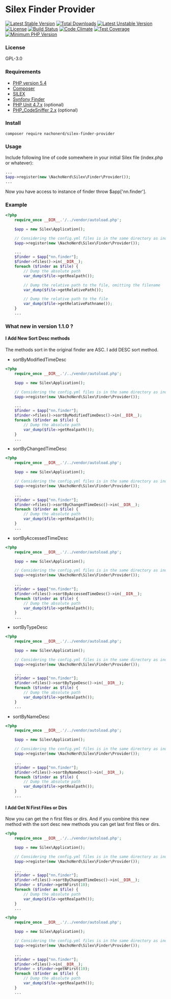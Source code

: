 Silex Finder Provider
===============
[![Latest Stable Version](https://poser.pugx.org/nachonerd/silex-finder-provider/v/stable)](https://packagist.org/packages/nachonerd/silex-finder-provider) [![Total Downloads](https://poser.pugx.org/nachonerd/silex-finder-provider/downloads)](https://packagist.org/packages/nachonerd/silex-finder-provider) [![Latest Unstable Version](https://poser.pugx.org/nachonerd/silex-finder-provider/v/unstable)](https://packagist.org/packages/nachonerd/silex-finder-provider) [![License](https://poser.pugx.org/nachonerd/silex-finder-provider/license)](https://packagist.org/packages/nachonerd/silex-finder-provider) [![Build Status](https://travis-ci.org/nachonerd/silex_finder_provider.svg?branch=master)](https://travis-ci.org/nachonerd/silex_finder_provider) [![Code Climate](https://codeclimate.com/github/nachonerd/silex_finder_provider/badges/gpa.svg)](https://codeclimate.com/github/nachonerd/silex_finder_provider) [![Test Coverage](https://codeclimate.com/github/nachonerd/silex_finder_provider/badges/coverage.svg)](https://codeclimate.com/github/nachonerd/silex_finder_provider/coverage)
[![Minimum PHP Version](https://img.shields.io/badge/php-%3E%3D%205.4-8892BF.svg?style=flat-square)](https://php.net/)

### License
GPL-3.0

### Requirements
- [PHP version 5.4](http://php.net/releases/5_4_0.php)
- [Composer](https://getcomposer.org/)
- [SILEX](http://silex.sensiolabs.org/)
- [Synfony Finder](http://symfony.com/doc/current/components/finder.html)
- [PHP Unit 4.7.x](https://phpunit.de/) (optional)
- [PHP_CodeSniffer 2.x](http://pear.php.net/package/PHP_CodeSniffer/redirected) (optional)

### Install

```
composer require nachonerd/silex-finder-provider
```

### Usage

Include following line of code somewhere in your initial Silex file (index.php or whatever):

```php
...
$app->register(new \NachoNerd\Silex\Finder\Provider());
...
```
Now you have access to instance of finder throw $app['nn.finder'].

### Example

```php
<?php
    require_once __DIR__.'/../vendor/autoload.php';

    $app = new Silex\Application();

    // Considering the config.yml files is in the same directory as index.php
    $app->register(new \NachoNerd\Silex\Finder\Provider());

    ...
    $finder = $app["nn.finder"];
    $finder->files()->in(__DIR__);
    foreach ($finder as $file) {
        // Dump the absolute path
        var_dump($file->getRealpath());

        // Dump the relative path to the file, omitting the filename
        var_dump($file->getRelativePath());

        // Dump the relative path to the file
        var_dump($file->getRelativePathname());
    }
    ...
```

### What new in version __1.1.0__ ?

#### I Add New Sort Desc methods

The methods sort in the original finder are ASC. I add DESC sort method.

- sortByModifiedTimeDesc

```php
<?php
    require_once __DIR__.'/../vendor/autoload.php';

    $app = new Silex\Application();

    // Considering the config.yml files is in the same directory as index.php
    $app->register(new \NachoNerd\Silex\Finder\Provider());

    ...
    $finder = $app["nn.finder"];
    $finder->files()->sortByModifiedTimeDesc()->in(__DIR__);
    foreach ($finder as $file) {
        // Dump the absolute path
        var_dump($file->getRealpath());
    }
    ...
```

- sortByChangedTimeDesc

```php
<?php
    require_once __DIR__.'/../vendor/autoload.php';

    $app = new Silex\Application();

    // Considering the config.yml files is in the same directory as index.php
    $app->register(new \NachoNerd\Silex\Finder\Provider());

    ...
    $finder = $app["nn.finder"];
    $finder->files()->sortByChangedTimeDesc()->in(__DIR__);
    foreach ($finder as $file) {
        // Dump the absolute path
        var_dump($file->getRealpath());
    }
    ...
```

- sortByAccessedTimeDesc

```php
<?php
    require_once __DIR__.'/../vendor/autoload.php';

    $app = new Silex\Application();

    // Considering the config.yml files is in the same directory as index.php
    $app->register(new \NachoNerd\Silex\Finder\Provider());

    ...
    $finder = $app["nn.finder"];
    $finder->files()->sortByAccessedTimeDesc()->in(__DIR__);
    foreach ($finder as $file) {
        // Dump the absolute path
        var_dump($file->getRealpath());
    }
    ...
```

- sortByTypeDesc

```php
<?php
    require_once __DIR__.'/../vendor/autoload.php';

    $app = new Silex\Application();

    // Considering the config.yml files is in the same directory as index.php
    $app->register(new \NachoNerd\Silex\Finder\Provider());

    ...
    $finder = $app["nn.finder"];
    $finder->files()->sortByTypeDesc()->in(__DIR__);
    foreach ($finder as $file) {
        // Dump the absolute path
        var_dump($file->getRealpath());
    }
    ...
```

- sortByNameDesc

```php
<?php
    require_once __DIR__.'/../vendor/autoload.php';

    $app = new Silex\Application();

    // Considering the config.yml files is in the same directory as index.php
    $app->register(new \NachoNerd\Silex\Finder\Provider());

    ...
    $finder = $app["nn.finder"];
    $finder->files()->sortByNameDesc()->in(__DIR__);
    foreach ($finder as $file) {
        // Dump the absolute path
        var_dump($file->getRealpath());
    }
    ...
```
#### I Add Get N First Files or Dirs
Now you can get the n first files or dirs. And if you combine this new method
with the sort desc new methods you can get last first files or dirs.

```php
<?php
    require_once __DIR__.'/../vendor/autoload.php';

    $app = new Silex\Application();

    // Considering the config.yml files is in the same directory as index.php
    $app->register(new \NachoNerd\Silex\Finder\Provider());

    ...
    $finder = $app["nn.finder"];
    $finder->files()->sortByChangedTimeDesc()->in(__DIR__);
    $finder = $finder->getNFirst(10);
    foreach ($finder as $file) {
        // Dump the absolute path
        var_dump($file->getRealpath());
    }
    ...
```

```php
<?php
    require_once __DIR__.'/../vendor/autoload.php';

    $app = new Silex\Application();

    // Considering the config.yml files is in the same directory as index.php
    $app->register(new \NachoNerd\Silex\Finder\Provider());

    ...
    $finder = $app["nn.finder"];
    $finder->files()->in(__DIR__);
    $finder = $finder->getNFirst(10);
    foreach ($finder as $file) {
        // Dump the absolute path
        var_dump($file->getRealpath());
    }
    ...
```
